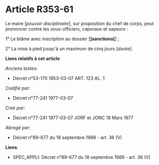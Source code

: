 # Article R353-61

Le maire [*pouvoir disciplinaire*], sur proposition du chef de corps, peut prononcer contre les sous-officiers, caporaux et
sapeurs :

1° Le blâme avec inscription au dossier [**]sanctions[**] ;

2° La mise à pied jusqu'à un maximum de cinq jours [*durée*].

**Liens relatifs à cet article**

_Anciens textes_:

  - Décret n°53-170 1953-03-07 ART. 123 AL. 1

_Codifié par_:

  - Décret n°77-241 1977-03-07

_Créé par_:

  - Décret n°77-241 1977-03-07 JORF et JONC 18 Mars 1977

_Abrogé par_:

  - Décret n°89-677 du 18 septembre 1989 - art. 36 (V)

**Liens**:

  - SPEC_APPLI: Décret n°89-677 du 18 septembre 1989 - art. 36 (V)
